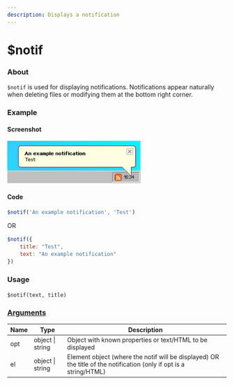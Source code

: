 ```yaml
---
description: Displays a notification
---
```


# $notif

### About

`$notif` is used for displaying notifications. Notifications appear naturally when deleting files or modifying them at the bottom right corner.

### Example

<!-- tabs:start -->
#### **Screenshot**
![](../../assets/notif.png)

#### **Code**
```javascript
$notif('An example notification', 'Test')
```

OR

```javascript
$notif({
    title: "Test",
    text: "An example notification"
})
```

<!-- tabs:end -->

### Usage

`$notif(text, title)`

### [Arguments](args/)

| Name | Type            | Description                                                                                                        |
|------|-----------------|--------------------------------------------------------------------------------------------------------------------|
| opt  | object \| string | Object with known properties or text/HTML to be displayed                                                          |
| el   | object \| string | Element object (where the notif will be displayed) OR the title of the notification (only if opt is a string/HTML) |
